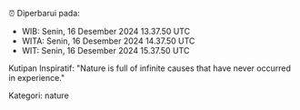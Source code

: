 ⏰ Diperbarui pada:
- WIB: Senin, 16 Desember 2024 13.37.50 UTC
- WITA: Senin, 16 Desember 2024 14.37.50 UTC
- WIT: Senin, 16 Desember 2024 15.37.50 UTC

Kutipan Inspiratif:
"Nature is full of infinite causes that have never occurred in experience."


Kategori: nature

